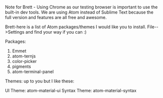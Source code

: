 Note for Brett - Using Chrome as our testing browser is important to use the built-in dev tools.  We are using Atom instead of Sublime Text because the full version and features are all free and awesome.

Brett-here is a list of Atom packages/themes I would like you to install.  File-->Settings and find your way if you can :)

Packages:
1.  Emmet
2.  atom-ternjs
3.  color-picker
4.  pigments
5.  atom-terminal-panel

Themes: up to you but I like these:

UI Theme: atom-material-ui
Syntax Theme: atom-material-syntax
